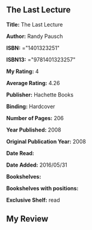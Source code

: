 ## The Last Lecture

**Title:** The Last Lecture

**Author:** Randy Pausch

**ISBN:** ="1401323251"

**ISBN13:** ="9781401323257"

**My Rating:** 4

**Average Rating:** 4.26

**Publisher:** Hachette Books

**Binding:** Hardcover

**Number of Pages:** 206

**Year Published:** 2008

**Original Publication Year:** 2008

**Date Read:** 

**Date Added:** 2016/05/31

**Bookshelves:** 

**Bookshelves with positions:** 

**Exclusive Shelf:** read


## My Review


